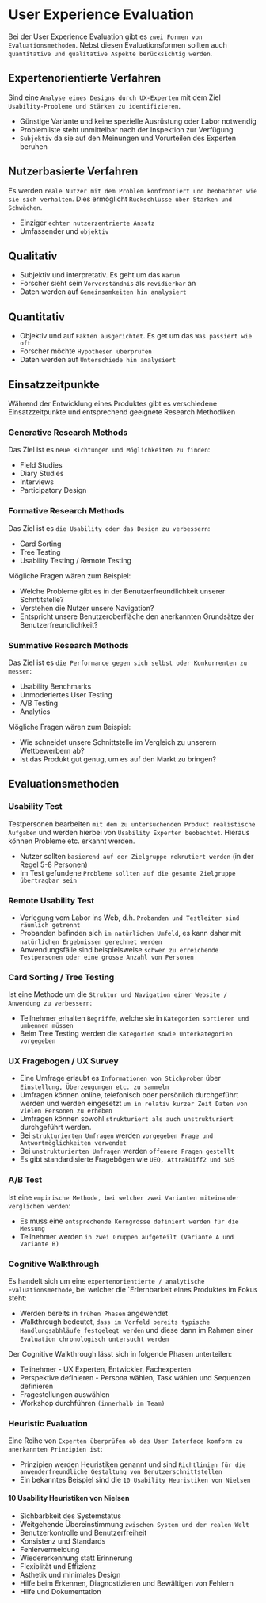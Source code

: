 # User Experience Evaluation
Bei der User Experience Evaluation gibt es `zwei Formen von Evaluationsmethoden`. Nebst diesen Evaluationsformen sollten auch `quantitative und qualitative Aspekte berücksichtig werden`.

## Expertenorientierte Verfahren
Sind eine `Analyse eines Designs durch UX-Experten` mit dem Ziel `Usability-Probleme und Stärken zu identifizieren`.
* Günstige Variante und keine spezielle Ausrüstung oder Labor notwendig
* Problemliste steht unmittelbar nach der Inspektion zur Verfügung
* `Subjektiv` da sie auf den Meinungen und Vorurteilen des Experten beruhen

## Nutzerbasierte Verfahren
Es werden `reale Nutzer mit dem Problem konfrontiert und beobachtet wie sie sich verhalten`. Dies ermöglicht `Rückschlüsse über Stärken und Schwächen`.
* Einziger `echter nutzerzentrierte Ansatz`
* Umfassender und `objektiv`

## Qualitativ
* Subjektiv und interpretativ. Es geht um das `Warum`
* Forscher sieht sein `Vorverständnis` als `revidierbar` an
* Daten werden auf `Gemeinsamkeiten hin analysiert`

## Quantitativ
* Objektiv und auf `Fakten ausgerichtet`. Es get um das `Was passiert wie oft`
* Forscher möchte `Hypothesen überprüfen`
* Daten werden auf `Unterschiede hin analysiert`

## Einsatzzeitpunkte
Während der Entwicklung eines Produktes gibt es verschiedene Einsatzzeitpunkte und entsprechend geeignete Research Methodiken

### Generative Research Methods
Das Ziel ist es `neue Richtungen und Möglichkeiten zu finden`:
* Field Studies
* Diary Studies
* Interviews
* Participatory Design

### Formative Research Methods
Das Ziel ist es `die Usability oder das Design zu verbessern`:
* Card Sorting
* Tree Testing
* Usability Testing / Remote Testing

Mögliche Fragen wären zum Beispiel:
* Welche Probleme gibt es in der Benutzerfreundlichkeit unserer Schntitstelle?
* Verstehen die Nutzer unsere Navigation?
* Entspricht unsere Benutzeroberfläche den anerkannten Grundsätze der Benutzerfreundlichkeit?

### Summative Research Methods
Das Ziel ist es `die Performance gegen sich selbst oder Konkurrenten zu messen`:
* Usability Benchmarks
* Unmoderiertes User Testing
* A/B Testing
* Analytics


Mögliche Fragen wären zum Beispiel:
* Wie schneidet unsere Schnittstelle im Vergleich zu unserern Wettbewerbern ab?
* Ist das Produkt gut genug, um es auf den Markt zu bringen?

## Evaluationsmethoden

### Usability Test
Testpersonen bearbeiten `mit dem zu untersuchenden Produkt realistische Aufgaben` und werden hierbei von `Usability Experten beobachtet`. Hieraus können Probleme etc. erkannt werden.
* Nutzer sollten `basierend auf der Zielgruppe rekrutiert werden` (in der Regel 5-8 Personen)
* Im Test gefundene `Probleme sollten auf die gesamte Zielgruppe übertragbar sein`

### Remote Usability Test
* Verlegung vom Labor ins Web, d.h. `Probanden und Testleiter sind räumlich getrennt`
* Probanden befinden sich `im natürlichen Umfeld`, es kann daher mit `natürlichen Ergebnissen gerechnet werden`
* Anwendungsfälle sind beispielsweise `schwer zu erreichende Testpersonen oder eine grosse Anzahl von Personen`

### Card Sorting / Tree Testing
Ist eine Methode um die `Struktur und Navigation einer Website / Anwendung zu verbessern`:
* Teilnehmer erhalten `Begriffe`, welche sie in `Kategorien sortieren und umbennen müssen`
* Beim Tree Testing werden die `Kategorien sowie Unterkategorien vorgegeben`

### UX Fragebogen / UX Survey
* Eine Umfrage erlaubt es `Informationen von Stichproben` über `Einstellung, Überzeugungen etc. zu sammeln`
* Umfragen können online, telefonisch oder persönlich durchgeführt werden und werden eingesetzt `um in relativ kurzer Zeit Daten von vielen Personen zu erheben`
* Umfragen können sowohl `strukturiert als auch unstrukturiert` durchgeführt werden.
* Bei `strukturierten Umfragen` werden `vorgegeben Frage und Antwortmöglichkeiten verwendet`
* Bei `unstrukturierten Umfragen` werden `offenere Fragen gestellt`
* Es gibt standardisierte Fragebögen wie `UEQ, AttrakDiff2 und SUS`

### A/B Test
Ist eine `empirische Methode, bei welcher zwei Varianten miteinander verglichen werden`:
* Es muss eine `entsprechende Kerngrösse definiert werden für die Messung`
* Teilnehmer werden `in zwei Gruppen aufgeteilt (Variante A und Variante B)`

### Cognitive Walkthrough
Es handelt sich um eine `expertenorientierte / analytische Evaluationsmethode`, bei welcher die `Erlernbarkeit eines Produktes im Fokus steht:
* Werden bereits in `frühen Phasen` angewendet
* Walkthrough bedeutet, `dass im Vorfeld bereits typische Handlungsabhläufe festgelegt werden` und diese dann im Rahmen einer `Evaluation chronologisch untersucht werden`

Der Cognitive Walkthrough lässt sich in folgende Phasen unterteilen:
* Telinehmer - UX Experten, Entwickler, Fachexperten
* Perspektive definieren - Persona wählen, Task wählen und Sequenzen definieren
* Fragestellungen auswählen
* Workshop durchführen `(innerhalb im Team)`

### Heuristic Evaluation
Eine Reihe von `Experten überprüfen ob das User Interface komform zu anerkannten Prinzipien ist`:
* Prinzipien werden Heuristiken genannt und sind `Richtlinien für die anwenderfreundliche Gestaltung von Benutzerschnittstellen`
* Ein bekanntes Beispiel sind die `10 Usability Heuristiken von Nielsen`

#### 10 Usability Heuristiken von Nielsen
* Sichbarbkeit des Systemstatus
* Weitgehende Übereinstimmung `zwischen System und der realen Welt`
* Benutzerkontrolle und Benutzerfreiheit
* Konsistenz und Standards
* Fehlervermeidung
* Wiedererkennung statt Erinnerung
* Flexiblität und Effizienz
* Ästhetik und minimales Design
* Hilfe beim Erkennen, Diagnostizieren und Bewältigen von Fehlern
* Hilfe und Dokumentation

